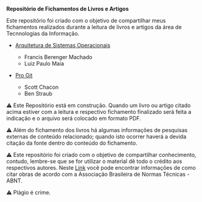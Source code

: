 **Repositório de Fichamentos de Livros e Artigos**

Este repositório foi criado com o objetivo de compartilhar meus fichamentos realizados durante a leitura de livros e artigos da área de Tecnnologias da Informação.

* [Arquitetura de Sistemas Operacionais](https://www.grupogen.com.br/e-book-arquitetura-de-sistemas-operacionais) 
  * Francis Berenger Machado
  * Luiz Paulo Maia

* [Pro Git](https://git-scm.com/book/en/v2)
  * Scott Chacon
  * Ben Straub



:warning: Este Repositório está em construção. Quando um livro ou artigo citado acima estiver com a leitura e respectivo fichamento finalizado será feita a indicação e o arquivo será colocado em formato PDF.

:warning:  Além do fichamento dos livros há algumas informações de pesquisas externas de conteúdo relacionado; quando isto ocorrer haverá a devida citação da fonte dentro do conteúdo do fichamento.

:warning: Este repositório foi criado com o objetivo de compartilhar conhecimento, contudo, lembre-se que se for utilizar o material dê todo o crédito aos respectivos autores. Neste [Link](https://www.normasabnt.org/citacoes/) você pode encontrar informações de como citar obras de acordo com a Associação Brasileira de Normas Técnicas - ABNT.

:warning: Plágio é crime.